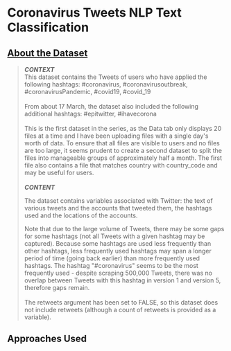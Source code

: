 # Coronavirus Tweets NLP Text Classification

## [About the Dataset](https://www.kaggle.com/smid80/coronavirus-covid19-tweets)
> ***CONTEXT*** <br>
> This dataset contains the Tweets of users who have applied the following hashtags: #coronavirus, #coronavirusoutbreak, #coronavirusPandemic, #covid19, #covid_19<br><br>From about 17 March, the dataset also included the following additional hashtags: #epitwitter, #ihavecorona<br><br>This is the first dataset in the series, as the Data tab only displays 20 files at a time and I have been uploading files with a single day's worth of data. To ensure that all files are visible to users and no files are too large, it seems prudent to create a second dataset to split the files into manageable groups of approximately half a month. The first file also contains a file that matches country with country_code and may be useful for users.<br><br>
> ***CONTENT***<p>The dataset contains variables associated with Twitter: the text of various tweets and the accounts that tweeted them, the hashtags used and the locations of the accounts.</p>Note that due to the large volume of Tweets, there may be some gaps for some hashtags (not all Tweets with a given hashtag may be captured). Because some hashtags are used less frequently than other hashtags, less frequently used hashtags may span a longer period of time (going back earlier) than more frequently used hashtags. The hashtag "#coronavirus" seems to be the most frequently used - despite scraping 500,000 Tweets, there was no overlap between Tweets with this hashtag in version 1 and version 5, therefore gaps remain.<br><br>The retweets argument has been set to FALSE, so this dataset does not include retweets (although a count of retweets is provided as a variable).

## Approaches Used 
